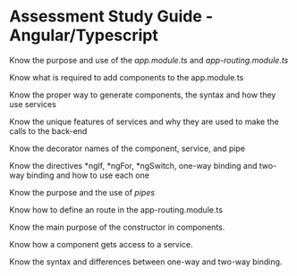 # Assessment Study Guide - Angular/Typescript

Know the purpose and use of the _app.module.ts_ and _app-routing.module.ts_

Know what is required to add components to the app.module.ts

Know the proper way to generate components, the syntax and how they use services

Know the unique features of services and why they are used to make the calls to the back-end

Know the decorator names of the component, service, and pipe

Know the directives *ngIf, *ngFor, *ngSwitch, one-way binding and two-way binding and how to use each one

Know the purpose and the use of _pipes_

Know how to define an route in the app-routing.module.ts

Know the main purpose of the constructor in components.

Know how a component gets access to a service.

Know the syntax and differences between one-way and two-way binding.